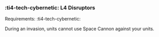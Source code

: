 ### :ti4-tech-cybernetic: **L4 Disruptors**

Requirements: :ti4-tech-cybernetic:

During an invasion, units cannot use Space Cannon against your units.
